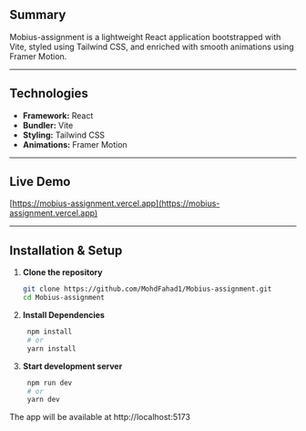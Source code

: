 ## Summary

Mobius-assignment is a lightweight React application bootstrapped with Vite, styled using Tailwind CSS, and enriched with smooth animations using Framer Motion.

---

## Technologies

- **Framework:** React  
- **Bundler:** Vite   
- **Styling:** Tailwind CSS 
- **Animations:** Framer Motion 

---

## Live Demo

[https://mobius-assignment.vercel.app](https://mobius-assignment.vercel.app)

---

## Installation & Setup

1. **Clone the repository**  
   ```bash
   git clone https://github.com/MohdFahad1/Mobius-assignment.git
   cd Mobius-assignment

2. **Install Dependencies**
   ```bash
    npm install
    # or
    yarn install

3. **Start development server**
   ```bash
    npm run dev
    # or
    yarn dev

The app will be available at http://localhost:5173
